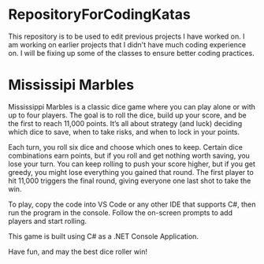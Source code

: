 # RepositoryForCodingKatas

This repository is to be used to edit previous projects I have worked on. I am working on earlier projects that I didn't have much coding experience on. I will be fixing up some of the classes to ensure better coding practices. 

# Mississipi Marbles

Mississippi Marbles is a classic dice game where you can play alone or with up to four players. The goal is to roll the dice, build up your score, and be the first to reach 11,000 points. It’s all about strategy (and luck) deciding which dice to save, when to take risks, and when to lock in your points.

Each turn, you roll six dice and choose which ones to keep. Certain dice combinations earn points, but if you roll and get nothing worth saving, you lose your turn. You can keep rolling to push your score higher, but if you get greedy, you might lose everything you gained that round. The first player to hit 11,000 triggers the final round, giving everyone one last shot to take the win.

To play, copy the code into VS Code or any other IDE that supports C#, then run the program in the console. Follow the on-screen prompts to add players and start rolling.

This game is built using C# as a .NET Console Application.

Have fun, and may the best dice roller win!
